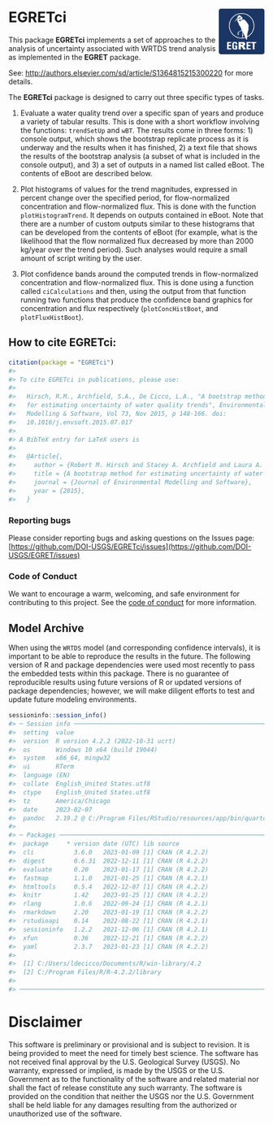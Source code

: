 # EGRETci <img src="man/figures/egret-02.png" alt="EGRET" style="width:90px;height:auto;" align="right" class="logo" />

This package **EGRETci** implements a set of approaches to the analysis
of uncertainty associated with WRTDS trend analysis as implemented in
the **EGRET** package.

See: <http://authors.elsevier.com/sd/article/S1364815215300220> for more
details.

The **EGRETci** package is designed to carry out three specific types of
tasks.

1.  Evaluate a water quality trend over a specific span of years and
    produce a variety of tabular results. This is done with a short
    workflow involving the functions: `trendSetUp` and `wBT`. The
    results come in three forms: 1) console output, which shows the
    bootstrap replicate process as it is underway and the results when
    it has finished, 2) a text file that shows the results of the
    bootstrap analysis (a subset of what is included in the console
    output), and 3) a set of outputs in a named list called eBoot. The
    contents of eBoot are described below.

2.  Plot histograms of values for the trend magnitudes, expressed in
    percent change over the specified period, for flow-normalized
    concentration and flow-normalized flux. This is done with the
    function `plotHistogramTrend`. It depends on outputs contained in
    eBoot. Note that there are a number of custom outputs similar to
    these histograms that can be developed from the contents of eBoot
    (for example, what is the likelihood that the flow normalized flux
    decreased by more than 2000 kg/year over the trend period). Such
    analyses would require a small amount of script writing by the user.

3.  Plot confidence bands around the computed trends in flow-normalized
    concentration and flow-normalized flux. This is done using a
    function called `ciCalculations` and then, using the output from
    that function running two functions that produce the confidence band
    graphics for concentration and flux respectively
    (`plotConcHistBoot`, and `plotFluxHistBoot`).

## How to cite EGRETci:

``` r
citation(package = "EGRETci")
#> 
#> To cite EGRETci in publications, please use:
#> 
#>   Hirsch, R.M., Archfield, S.A., De Cicco, L.A., "A bootstrap method
#>   for estimating uncertainty of water quality trends", Environmental
#>   Modelling & Software, Vol 73, Nov 2015, p 148-166. doi:
#>   10.1016/j.envsoft.2015.07.017
#> 
#> A BibTeX entry for LaTeX users is
#> 
#>   @Article{,
#>     author = {Robert M. Hirsch and Stacey A. Archfield and Laura A. {De Cicco}},
#>     title = {A bootstrap method for estimating uncertainty of water quality trends},
#>     journal = {Journal of Environmental Modelling and Software},
#>     year = {2015},
#>   }
```

### Reporting bugs

Please consider reporting bugs and asking questions on the Issues page:
[https://github.com/DOI-USGS/EGRETci/issues](https://github.com/DOI-USGS/EGRET/issues)

### Code of Conduct

We want to encourage a warm, welcoming, and safe environment for
contributing to this project. See the [code of
conduct](https://code.usgs.gov/water/EGRETci/-/blob/main/CONDUCT.md) for
more information.

## Model Archive

When using the `WRTDS` model (and corresponding confidence intervals),
it is important to be able to reproduce the results in the future. The
following version of R and package dependencies were used most recently
to pass the embedded tests within this package. There is no guarantee of
reproducible results using future versions of R or updated versions of
package dependencies; however, we will make diligent efforts to test and
update future modeling environments.

``` r
sessioninfo::session_info()
#> ─ Session info ───────────────────────────────────────────────────────────────
#>  setting  value
#>  version  R version 4.2.2 (2022-10-31 ucrt)
#>  os       Windows 10 x64 (build 19044)
#>  system   x86_64, mingw32
#>  ui       RTerm
#>  language (EN)
#>  collate  English_United States.utf8
#>  ctype    English_United States.utf8
#>  tz       America/Chicago
#>  date     2023-02-07
#>  pandoc   2.19.2 @ C:/Program Files/RStudio/resources/app/bin/quarto/bin/tools/ (via rmarkdown)
#> 
#> ─ Packages ───────────────────────────────────────────────────────────────────
#>  package     * version date (UTC) lib source
#>  cli           3.6.0   2023-01-09 [1] CRAN (R 4.2.2)
#>  digest        0.6.31  2022-12-11 [1] CRAN (R 4.2.2)
#>  evaluate      0.20    2023-01-17 [1] CRAN (R 4.2.2)
#>  fastmap       1.1.0   2021-01-25 [1] CRAN (R 4.2.1)
#>  htmltools     0.5.4   2022-12-07 [1] CRAN (R 4.2.2)
#>  knitr         1.42    2023-01-25 [1] CRAN (R 4.2.2)
#>  rlang         1.0.6   2022-09-24 [1] CRAN (R 4.2.1)
#>  rmarkdown     2.20    2023-01-19 [1] CRAN (R 4.2.2)
#>  rstudioapi    0.14    2022-08-22 [1] CRAN (R 4.2.1)
#>  sessioninfo   1.2.2   2021-12-06 [1] CRAN (R 4.2.1)
#>  xfun          0.36    2022-12-21 [1] CRAN (R 4.2.2)
#>  yaml          2.3.7   2023-01-23 [1] CRAN (R 4.2.2)
#> 
#>  [1] C:/Users/ldecicco/Documents/R/win-library/4.2
#>  [2] C:/Program Files/R/R-4.2.2/library
#> 
#> ──────────────────────────────────────────────────────────────────────────────
```

# Disclaimer

This software is preliminary or provisional and is subject to revision.
It is being provided to meet the need for timely best science. The
software has not received final approval by the U.S. Geological Survey
(USGS). No warranty, expressed or implied, is made by the USGS or the
U.S. Government as to the functionality of the software and related
material nor shall the fact of release constitute any such warranty. The
software is provided on the condition that neither the USGS nor the U.S.
Government shall be held liable for any damages resulting from the
authorized or unauthorized use of the software.
